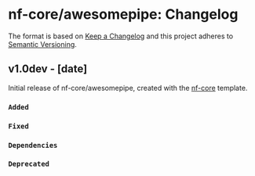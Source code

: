 # nf-core/awesomepipe: Changelog

The format is based on [Keep a Changelog](https://keepachangelog.com/en/1.0.0/)
and this project adheres to [Semantic Versioning](https://semver.org/spec/v2.0.0.html).

## v1.0dev - [date]

Initial release of nf-core/awesomepipe, created with the [nf-core](https://nf-co.re/) template.

### `Added`

### `Fixed`

### `Dependencies`

### `Deprecated`
